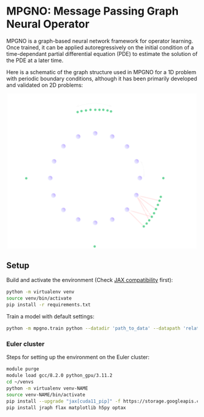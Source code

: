 # MPGNO: Message Passing Graph Neural Operator

MPGNO is a graph-based neural network framework for operator learning. Once trained, it can be applied autoregressively on the initial condition of a time-dependant partial differential equation (PDE) to estimate the solution of the PDE at a later time.

Here is a schematic of the graph structure used in MPGNO for a 1D problem with periodic boundary conditions, although it has been primarily developed and validated on 2D problems:
<p align="center"> <img src="assets/multimesh-periodic.svg" alt="multimesh-periodic" width="500"/> </p>


## Setup

Build and activate the environment (Check [JAX compatibility](https://jax.readthedocs.io/en/latest/installation.html) first):
```bash
python -m virtualenv venv
source venv/bin/activate
pip install -r requirements.txt
```

Train a model with default settings:
```bash
python -m mpgno.train python --datadir 'path_to_data' --datapath 'relative_path_to_dataset' --epochs 100 --batch_size 4 --n_train 512 --n_valid 256
```

### Euler cluster
Steps for setting up the environment on the Euler cluster:
```bash
module purge
module load gcc/8.2.0 python_gpu/3.11.2
cd ~/venvs
python -m virtualenv venv-NAME
source venv-NAME/bin/activate
pip install --upgrade "jax[cuda11_pip]" -f https://storage.googleapis.com/jax-releases/jax_cuda_releases.html
pip install jraph flax matplotlib h5py optax
```

